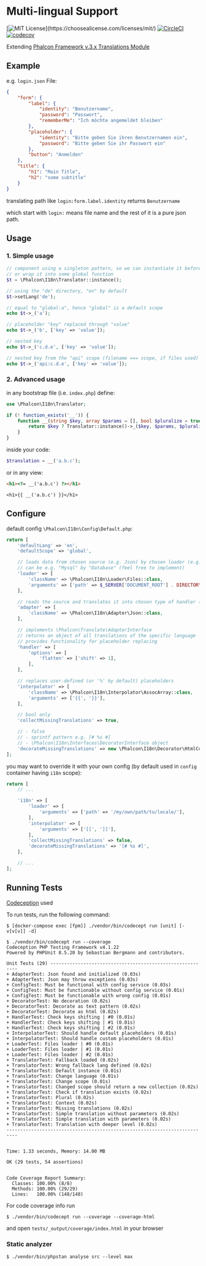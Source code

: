 # Multi-lingual Support

[![MIT License](https://img.shields.io/apm/l/atomic-design-ui.svg?)](https://choosealicense.com/licenses/mit/)
[![CircleCI](https://circleci.com/gh/someson/phalcon-i18n/tree/3.4.svg?style=shield)](https://circleci.com/gh/someson/phalcon-i18n/tree/circleci-project-setup)
[![codecov](https://codecov.io/gh/someson/phalcon-i18n/branch/3.4/graph/badge.svg?token=AW5T4WU56Q)](https://codecov.io/gh/someson/phalcon-i18n)

Extending [Phalcon Framework v.3.x Translations Module](https://docs.phalcon.io/3.4/en/translate)

## Example

e.g. `login.json` File:
```json
{
    "form": {
        "label": {
            "identity": "Benutzername",
            "password": "Passwort",
            "rememberMe": "Ich möchte angemeldet bleiben"
        },
        "placeholder": {
            "identity": "Bitte geben Sie ihren Benutzernamen ein",
            "password": "Bitte geben Sie ihr Passwort ein"
        },
        "button": "Anmelden"
    },
    "title": {
        "h1": "Main Title",
        "h2": "some subtitle"
    }
}
```
translating path like `login:form.label.identity` returns `Benutzername`

which start with `login:` means file name and the rest of it is a pure json path.

## Usage

### 1. Simple usage
```php
// component using a singleton pattern, so we can instantiate it before the framework itself
// or wrap it into some global function
$t = \Phalcon\I18n\Translator::instance();

// using the "de" directory, "en" by default
$t->setLang('de');

// equal to "global:a", hence "global" is a default scope
echo $t->_('a');

// placeholder "key" replaced through "value"
echo $t->_('b', ['key' => 'value']);

// nested key
echo $t->_('c.d.e', ['key' => 'value']);

// nested key from the "api" scope (filename === scope, if files used)
echo $t->_('api:c.d.e', ['key' => 'value']);
```

### 2. Advanced usage
in any bootstrap file (i.e. `index.php`) define:
```php
use \Phalcon\I18n\Translator;

if (! function_exists('__')) {
    function __(string $key, array $params = [], bool $pluralize = true): string {
        return $key ? Translator::instance()->_($key, $params, $pluralize) : '[TRANSLATION ERROR]';
    }
}
```

inside your code:
```php
$translation = __('a.b.c');
```
or in any view:
```html
<h1><?= __('a.b.c') ?></h1>
```
```twig
<h1>{{ __('a.b.c') }}</h1>
```

## Configure

default config `\Phalcon\I18n\Config\Default.php`:

```php
return [
    'defaultLang' => 'en',
    'defaultScope' => 'global',

    // loads data from chosen source (e.g. Json) by chosen loader (e.g. Files)
    // can be e.g. "Mysql" by "Database" (feel free to implement)
    'loader' => [
        'className' => \Phalcon\I18n\Loader\Files::class,
        'arguments' => ['path' => $_SERVER['DOCUMENT_ROOT'] . DIRECTORY_SEPARATOR . 'locale'],
    ],

    // reads the source and translates it into chosen type of handler (@see key "handler")
    'adapter' => [
        'className' => \Phalcon\I18n\Adapter\Json::class,
    ],

    // implements \Phalcon\Translate\AdapterInterface
    // returns an object of all translations of the specific language
    // provides functionality for placeholder replacing
    'handler' => [
        'options' => [
            'flatten' => ['shift' => 1],
        ],
    ],

    // replaces user-defined (or '%' by default) placeholders
    'interpolator' => [
        'className' => \Phalcon\I18n\Interpolator\AssocArray::class,
        'arguments' => ['{{', '}}'],
    ],

    // bool only
    'collectMissingTranslations' => true,

    // - false
    // - sprintf pattern e.g. [# %s #]
    // - \Phalcon\I18n\Interfaces\DecoratorInterface object
    'decorateMissingTranslations' => new \Phalcon\I18n\Decorator\HtmlCode,
];
```
you may want to override it with your own config (by default used in `config` container having `i18n` scope):
```php
return [
    // ...

    'i18n' => [
        'loader' => [
            'arguments' => ['path' => '/my/own/path/to/locale/'],
        ],
        'interpolator' => [
            'arguments' => ['[[', ']]'],
        ],
        'collectMissingTranslations' => false,
        'decorateMissingTranslations' => '[# %s #]',
    ],

    // ...
];
```

## Running Tests

[Codeception](https://codeception.com/) used

To run tests, run the following command:

```
$ [docker-compose exec [fpm]] ./vendor/bin/codecept run [unit] [-v[v[v]] -d] 
```
```
$ ./vendor/bin/codecept run --coverage
Codeception PHP Testing Framework v4.1.22
Powered by PHPUnit 8.5.20 by Sebastian Bergmann and contributors.

Unit Tests (29) ----------------------------------------------------------
+ AdapterTest: Json found and initialized (0.03s)
+ AdapterTest: Json may throw exceptions (0.03s)
+ ConfigTest: Must be functional with config service (0.03s)
+ ConfigTest: Must be functionable without config service (0.01s)
+ ConfigTest: Must be functionable with wrong config (0.01s)
+ DecoratorTest: No decoration (0.02s)
+ DecoratorTest: Decorate as text pattern (0.02s)
+ DecoratorTest: Decorate as html (0.02s)
+ HandlerTest: Check keys shifting | #0 (0.01s)
+ HandlerTest: Check keys shifting | #1 (0.01s)
+ HandlerTest: Check keys shifting | #2 (0.01s)
+ InterpolatorTest: Should handle default placeholders (0.01s)
+ InterpolatorTest: Should handle custom placeholders (0.01s)
+ LoaderTest: Files loader | #0 (0.01s)
+ LoaderTest: Files loader | #1 (0.01s)
+ LoaderTest: Files loader | #2 (0.01s)
+ TranslatorTest: Fallback loaded (0.02s)
+ TranslatorTest: Wrong fallback lang defined (0.02s)
+ TranslatorTest: Default instance (0.01s)
+ TranslatorTest: Change language (0.01s)
+ TranslatorTest: Change scope (0.01s)
+ TranslatorTest: Changed scope should return a new collection (0.02s)
+ TranslatorTest: Check if translation exists (0.02s)
+ TranslatorTest: Plural (0.02s)
+ TranslatorTest: Context (0.02s)
+ TranslatorTest: Missing translations (0.02s)
+ TranslatorTest: Simple translation without parameters (0.02s)
+ TranslatorTest: Simple translation with parameters (0.02s)
+ TranslatorTest: Translation with deeper level (0.02s)
--------------------------------------------------------------------------


Time: 1.33 seconds, Memory: 14.00 MB

OK (29 tests, 54 assertions)


Code Coverage Report Summary:
  Classes: 100.00% (8/8)
  Methods: 100.00% (29/29)
  Lines:   100.00% (148/148)                                              
```

For code coverage info run
```
$ ./vendor/bin/codecept run --coverage --coverage-html
```
and open `tests/_output/coverage/index.html` in your browser

### Static analyzer

`$ ./vendor/bin/phpstan analyse src --level max`
